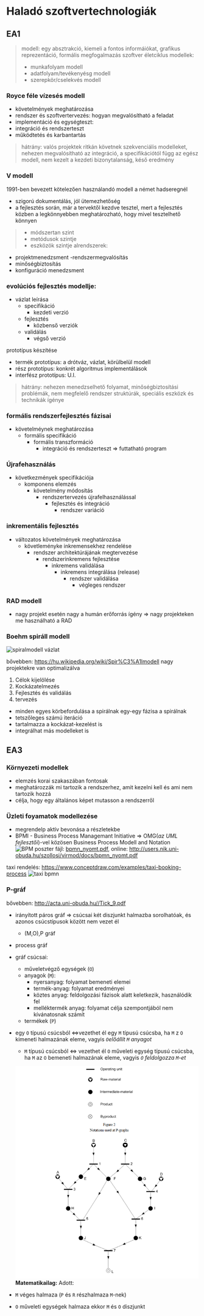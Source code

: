 # Haladó szoftvertechnologiák
## EA1
> modell: egy absztrakció, kiemeli a fontos informáiókat, grafikus reprezentáció, formális megfogalmazás
> szoftver életciklus modellek:
> - munkafolyam modell
> - adatfolyam/tevékenyésg modell
> - szerepkör/cselekvés modell

### Royce féle vízesés modell
- követelmények meghatározása
- rendszer és szoftvertervezés: hogyan megvalósítható a feladat
- implementáció és egységteszt: 
- integráció és rendszerteszt
- működtetés és karbantartás
> hátrány: valós projektek ritkán követnek szekvenciális modelleket, nehezen megvalósítható az integráció, a specifikációtól függ az egész modell, nem kezelt a kezdeti bizonytalanság, késő eredmény

### V modell
1991-ben bevezett kötelezően használandó modell a német hadseregnél
- szigorú dokumentálás, jól ütemezhetőség
- a fejlesztés során, már a tervektől kezdve tesztel, mert a fejlesztés közben a legkönnyebben meghatározható, hogy mivel tesztelhető könnyen
> - módszertan szint
> - metódusok szintje
> - eszközök szintje
alrendszerek:
- projektmenedzsment
-rendszermegvalósítás
- minőségbiztosítás
- konfiguráció menedzsment

### evolúciós fejlesztés modellje:
- vázlat leírása
  - specifikáció 
    - kezdeti verzió
  - fejlesztés
    - közbenső verziók
  - validálás
    - végső verzió

prototípus készítése    
 - termék prototípus: a drótváz, vázlat, körülbelül modell
 - rész prototípus: konkrét algoritmus implementálások
 - interfész prototípus: U.I.
 > hátrány: nehezen menedzselhető folyamat, minőségbiztosítási problémák, nem megfelelő rendszer struktúrák, speciális eszközk és technikák ígénye
 
 ### formális rendszerfejlesztés fázisai
 - követelméynek meghatározása
   - formális specifikáció
     - formális transzformáció
       - integráció és rendszerteszt
=> futtatható program

### Újrafehasználás
- következmények specifikációja
  - komponens elemzés
    - követelmény módosítás
      - rendszertervezés újrafelhasználással
        - fejlesztés és integráció
          - rendszer variáció

### inkrementális fejlesztés
- változatos követelmények meghatározása
  - követleményke inkremensekhez rendelése
    - rendszer architektúrájának megtervezése
      - rendszerinkremens fejlesztése
        - inkremens validálása
          - inkremens integrálása (release)
            - rendszer validálása
              - végleges rendszer
### RAD modell
- nagy projekt esetén nagy a humán erőforrás ígény => nagy projekteken me használható a RAD
### Boehm spiráll modell
![spiralmodell vázlat](https://upload.wikimedia.org/wikipedia/commons/8/8c/Spiralmodell.jpeg)

bővebben: https://hu.wikipedia.org/wiki/Spir%C3%A1lmodell
nagy projektekre van optimalizálva
1. Célok kijelölése
2. Kockázatelmezés
3. Fejlesztés és validálás
4. tervezés
- minden egyes körbefordulása a spirálnak egy-egy fázisa a spirálnak
- tetszőleges számú iteráció
- tartalmazza a kockázat-kezelést is
- integrálhat más modelleket is

## EA3
### Környezeti modellek
- elemzés korai szakaszában fontosak
- meghatározzák mi tartozik a rendszerhez, amit  kezelni kell és ami nem tartozik hozzá
- célja, hogy egy általános képet mutasson a rendszerről

### Üzleti foyamatok modellezése
- megrendelp aktív bevonása a részletekbe
- BPMI - Business Process Managemant Initiative => OMG(*az UML fejlesztői*)-vel közösen Business Process Modell and Notation
![BPM poszter](https://i.pinimg.com/originals/0a/dd/1f/0add1f3c2c8f978f42a1f3fe92743745.png) 
fájl: [bpmn_nyomt.pdf](https://github.com/gabboraron/halado_szoftvertechnologiak/blob/main/bpmn_nyomt.pdf), online: http://users.nik.uni-obuda.hu/szollosi/virmod/docs/bpmn_nyomt.pdf

taxi rendelés: https://www.conceptdraw.com/examples/taxi-booking-process
![taxi bpmn](https://conceptdraw.com/a324c3/p1/preview/640/pict--business-process-modeling-cab-booking-public-process-collaboration-bpmn-2.0-diagram)

### P-gráf
bővebben: http://acta.uni-obuda.hu//Tick_9.pdf
- irányított páros gráf => csúcsai két diszjunkt halmazba sorolhatóak, és azonos csúcstípusok között nem vezet él
  - (M,O),P gráf
- process gráf
- gráf csúcsai:
  - műveletvégző egységek (`O`)
  - anyagok (`M`):
    - nyersanyag: folyamat bemeneti elemei
    - termék-anyag: folyamat eredményei
    - köztes anyag: feldolgozási fázisok alatt keletkezik, használódik fel
    - melléktermék anyag: folyamat célja szempontjából nem kívánatosnak számít
  - termékek (`P`)
- egy `O` típusú csúcsból <=>vezethet él egy `M` típusú csúcsba, ha `M` z `O` kimeneti halmazának eleme, vagyis *`O`előállít `M` anyagot*
  - `M` típusú csúcsból <=> vezethet él `O` műveleti egység típusú csúcsba, ha `M` az `O` bemeneti halmazának eleme, vagyis *`O` feldolgozza `M`-et*
  
  ![p rgáf példa](https://github.com/gabboraron/halado_szoftvertechnologiak/blob/main/Screenshot_2020-10-07%20Microsoft%20Word%20-%20Tick_9%20doc%20-%20Tick_9%20pdf.png)
**Matematikailag:** 
Adott: 
- `M` véges halmaza (`P` és `R` részhalmaza `M`-nek)
- `O` műveleti egységek halmaza
ekkor `M` és `O` diszjunkt
